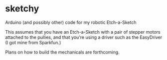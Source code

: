 # sketchy
Arduino (and possibly other) code for my robotic Etch-a-Sketch

This assumes that you have an Etch-a-Sketch with a pair of stepper motors attached to the pullies, and that you're using a driver such as the EasyDriver (I got mine from Sparkfun.)

Plans on how to build the mechanicals are forthcoming.
